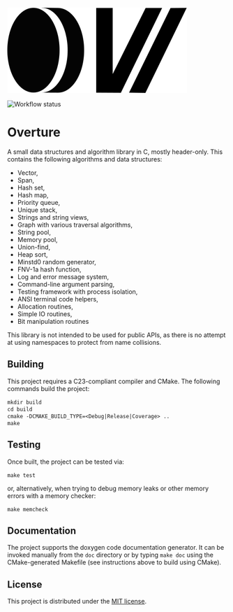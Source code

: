 ![Logo](logo.svg)

![Workflow status](https://github.com/madmann91/overture/actions/workflows/build-test-action.yml/badge.svg)

# Overture

A small data structures and algorithm library in C, mostly header-only. This contains the following
algorithms and data structures:

- Vector,
- Span,
- Hash set,
- Hash map,
- Priority queue,
- Unique stack,
- Strings and string views,
- Graph with various traversal algorithms,
- String pool,
- Memory pool,
- Union-find,
- Heap sort,
- Minstd0 random generator,
- FNV-1a hash function,
- Log and error message system,
- Command-line argument parsing,
- Testing framework with process isolation,
- ANSI terminal code helpers,
- Allocation routines,
- Simple IO routines,
- Bit manipulation routines

This library is not intended to be used for public APIs, as there is no attempt at using namespaces
to protect from name collisions.

## Building

This project requires a C23-compliant compiler and CMake. The following commands build the project:

    mkdir build
    cd build
    cmake -DCMAKE_BUILD_TYPE=<Debug|Release|Coverage> ..
    make

## Testing

Once built, the project can be tested via:

    make test

or, alternatively, when trying to debug memory leaks or other memory errors with a memory checker:

    make memcheck

## Documentation

The project supports the doxygen code documentation generator. It can be invoked manually from the
`doc` directory or by typing `make doc` using the CMake-generated Makefile (see instructions above
to build using CMake).

## License

This project is distributed under the [MIT license](LICENSE.txt).

